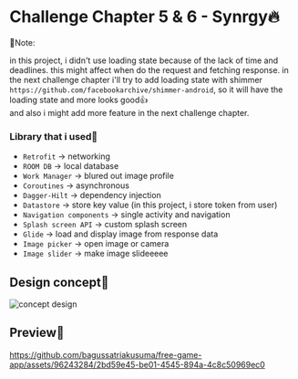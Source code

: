 # Challenge Chapter 5 & 6 - Synrgy🔥

📌Note: <p>
in this project, i didn't use loading state because of the lack of time and deadlines. this might affect when do the request and fetching response. in the next challenge chapter i'll try to add loading state with shimmer `https://github.com/facebookarchive/shimmer-android`, so it will have the loading state and more looks good👍<br>
and also i might add more feature in the next challenge chapter.

### Library that i used🚀
- `Retrofit` -> networking
- `ROOM DB` -> local database
- `Work Manager` -> blured out image profile
- `Coroutines` -> asynchronous
- `Dagger-Hilt` -> dependency injection
- `Datastore` -> store key value (in this project, i store token from user)
- `Navigation components` -> single activity and navigation
- `Splash screen API` -> custom splash screen
- `Glide` -> load and display image from response data
- `Image picker` -> open image or camera
- `Image slider` -> make image slideeeee

## Design concept🎨

![concept design](https://github.com/bagussatriakusuma/free-game-app/assets/96243284/f396dc80-8a70-4087-9276-0a70c0ad1503)

## Preview👀

https://github.com/bagussatriakusuma/free-game-app/assets/96243284/2bd59e45-be01-4545-894a-4c8c50969ec0

